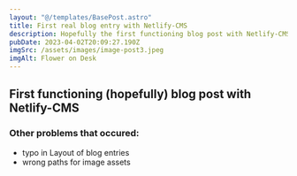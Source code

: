 ```yaml
---
layout: "@/templates/BasePost.astro"
title: First real blog entry with Netlify-CMS
description: Hopefully the first functioning blog post with Netlify-CMS
pubDate: 2023-04-02T20:09:27.190Z
imgSrc: /assets/images/image-post3.jpeg
imgAlt: Flower on Desk
---
```

## F﻿irst functioning (hopefully) blog post with Netlify-CMS

### O﻿ther problems that occured:

* t﻿ypo in Layout of blog entries
* w﻿rong paths for image assets